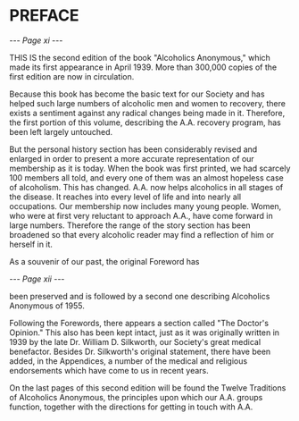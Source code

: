 # PREFACE

--- *Page xi* ---

THIS IS the second edition of the book "Alcoholics Anonymous," which made its first appearance in April 1939. More than 300,000 copies of the first edition are now in circulation.

Because this book has become the basic text for our Society and has helped such large numbers of alcoholic men and women to recovery, there exists a sentiment against any radical changes being made in it. Therefore, the first portion of this volume, describing the A.A. recovery program, has been left largely untouched.

But the personal history section has been considerably revised and enlarged in order to present a more accurate representation of our membership as it is today. When the book was first printed, we had scarcely 100 members all told, and every one of them was an almost hopeless case of alcoholism. This has changed. A.A. now helps alcoholics in all stages of the disease. It reaches into every level of life and into nearly all occupations. Our membership now includes many young people. Women, who were at first very reluctant to approach A.A., have come forward in large numbers. Therefore the range of the story section has been broadened so that every alcoholic reader may find a reflection of him or herself in it.

As a souvenir of our past, the original Foreword has

--- *Page xii* ---

been preserved and is followed by a second one describing Alcoholics Anonymous of 1955.

Following the Forewords, there appears a section called "The Doctor's Opinion." This also has been kept intact, just as it was originally written in 1939 by the late Dr. William D. Silkworth, our Society's great medical benefactor. Besides Dr. Silkworth's original statement, there have been added, in the Appendices, a number of the medical and religious endorsements which have come to us in recent years.

On the last pages of this second edition will be found the Twelve Traditions of Alcoholics Anonymous, the principles upon which our A.A. groups function, together with the directions for getting in touch with A.A.